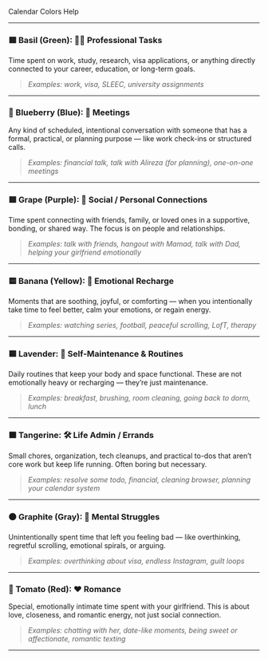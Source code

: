 Calendar Colors Help

---

### 🟩 Basil (Green): 🧑‍💻 Professional Tasks  
Time spent on work, study, research, visa applications, or anything directly connected to your career, education, or long-term goals.  
> *Examples: work, visa, SLEEC, university assignments*

---

### 🔵 Blueberry (Blue): 📅 Meetings  
Any kind of scheduled, intentional conversation with someone that has a formal, practical, or planning purpose — like work check-ins or structured calls.  
> *Examples: financial talk, talk with Alireza (for planning), one-on-one meetings*

---

### 🟪 Grape (Purple): 💜 Social / Personal Connections  
Time spent connecting with friends, family, or loved ones in a supportive, bonding, or shared way. The focus is on people and relationships.  
> *Examples: talk with friends, hangout with Mamad, talk with Dad, helping your girlfriend emotionally*

---

### 🟨 Banana (Yellow): 💛 Emotional Recharge  
Moments that are soothing, joyful, or comforting — when you intentionally take time to feel better, calm your emotions, or regain energy.  
> *Examples: watching series, football, peaceful scrolling, LofT, therapy*

---

### 🟦 Lavender: 🧼 Self-Maintenance & Routines  
Daily routines that keep your body and space functional. These are not emotionally heavy or recharging — they’re just maintenance.  
> *Examples: breakfast, brushing, room cleaning, going back to dorm, lunch*

---

### 🟧 Tangerine: 🛠️ Life Admin / Errands  
Small chores, organization, tech cleanups, and practical to-dos that aren’t core work but keep life running. Often boring but necessary.  
> *Examples: resolve some todo, financial, cleaning browser, planning your calendar system*

---

### ⚫ Graphite (Gray): 🧠 Mental Struggles  
Unintentionally spent time that left you feeling bad — like overthinking, regretful scrolling, emotional spirals, or arguing.  
> *Examples: overthinking about visa, endless Instagram, guilt loops*

---

### 🔴 Tomato (Red): ❤️ Romance  
Special, emotionally intimate time spent with your girlfriend. This is about love, closeness, and romantic energy, not just social connection.  
> *Examples: chatting with her, date-like moments, being sweet or affectionate, romantic texting*

---
